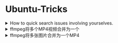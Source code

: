 # Ubuntu-Tricks
<details>
<summary> How to quick search issues involving yourselves.</summary>
在GitHub搜索中放入is:issue involves:my-username
</details>

<details>
<summary> ffmpeg将多个MP4视频合并为一个 </summary>
1. 新建一个vdeos.txt文件，文件内容是需要合并的视频名称
2. 执行ffmpeg指令
  
```bash
file 'test.mp4'
file 'test2.mp4'

ffmpeg -f concat -i videos.txt -c copy concat.mp4
```

</details>

<details>
<summary> ffmpeg将多张图片合并为一个MP4 </summary>

```
ffmpeg -f image2 -i %d.jpeg output.mp4
```
</details>
